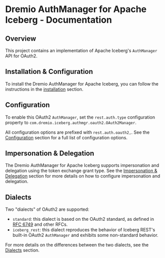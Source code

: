 <!--
Copyright (C) 2025 Dremio Corporation

Licensed under the Apache License, Version 2.0 (the "License");
you may not use this file except in compliance with the License.
You may obtain a copy of the License at

    http://www.apache.org/licenses/LICENSE-2.0

Unless required by applicable law or agreed to in writing, software
distributed under the License is distributed on an "AS IS" BASIS,
WITHOUT WARRANTIES OR CONDITIONS OF ANY KIND, either express or implied.
See the License for the specific language governing permissions and
limitations under the License.
-->
# Dremio AuthManager for Apache Iceberg - Documentation

## Overview

This project contains an implementation of Apache Iceberg's `AuthManager` API for OAuth2.

## Installation & Configuration

To install the Dremio AuthManager for Apache Iceberg, you can follow the instructions in the
[installation](./installation.md) section.

## Configuration

To enable this OAuth2 `AuthManager`, set the `rest.auth.type` configuration property to
`com.dremio.iceberg.authmgr.oauth2.OAuth2Manager`.

All configuration options are prefixed with `rest.auth.oauth2,`. See the
[Configuration](./configuration.md) section for a full list of configuration options.

## Impersonation & Delegation

The Dremio AuthManager for Apache Iceberg supports impersonation and delegation using the
token exchange grant type. See the [Impersonation & Delegation](./impersonation.md) section for more
details on how to configure impersonation and delegation.

## Dialects

Two "dialects" of OAuth2 are supported:

- `standard`: this dialect is based on the OAuth2 standard, as defined
  in [RFC 6749](https://tools.ietf.org/html/rfc6749) and other RFCs.
- `iceberg_rest`: this dialect reproduces the behavior of Iceberg REST's built-in OAuth2
  `AuthManager` and exhibits some non-standard behavior.

For more details on the differences between the two dialects, see the [Dialects](./dialects.md)
section.
